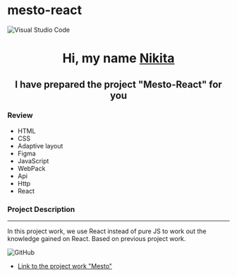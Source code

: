 # mesto-react
![Visual Studio Code](https://img.shields.io/badge/Visual%20Studio%20Code-0078d7.svg?style=for-the-badge&logo=visual-studio-code&logoColor=white)


<h1 align="center">Hi, my name <a href="https://vk.com/haircutterpro" target="_blank">Nikita</a></h1>
<h2 align="center">I have prepared the project "Mesto-React" for you</h2>

### Review
* HTML
* CSS
* Adaptive layout
* Figma
* JavaScript
* WebPack
* Api
* Http
* React

**<h3>Project Description</h3>**
________________________
In this project work, we use React instead of pure JS to work out the knowledge gained on React. Based on previous project work.

![GitHub](https://img.shields.io/badge/github-%23121011.svg?style=for-the-badge&logo=github&logoColor=white)

* [Link to the project work "Mesto"](https://prokopenko-nikita-dev.github.io/mesto/)